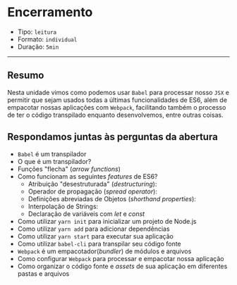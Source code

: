 # Encerramento

* Tipo: `leitura`
* Formato: `individual`
* Duração: `5min`

***

## Resumo

Nesta unidade vimos como podemos usar `Babel` para processar nosso `JSX` e permitir que sejam usados todas a últimas funcionalidades de ES6, além de empacotar nossas aplicações com `Webpack`, facilitando também o processo de ter o código transpilado enquanto desenvolvemos, entre outras coisas.

## Respondamos juntas às perguntas da abertura

* `Babel` é um transpilador
* O que é um transpilador?
* Funções "flecha" (*arrow functions*)
* Como funcionam as seguintes _features_ de ES6?
  - Atribuição "desestruturada" (_destructuring_):
  - Operador de propagação (_spread operator_):
  - Definições abreviadas de Objetos (_shorthand properties_):
  - Interpolação de Strings:
  - Declaração de variáveis com _let_ e _const_
* Como utilizar `yarn init` para inicializar um projeto de Node.js
* Como utilizar `yarn add` para adicionar dependências
* Como utilizar `yarn start` para executar sua aplicação
* Como utilizar `babel-cli` para transpilar seu código fonte
* `Webpack` é um empacotador(_bundler_) de módulos e arquivos
* Como configurar `Webpack` para processar e empacotar nossa aplicação
* Como organizar o código fonte e _assets_ de sua aplicação em diferentes pastas e arquivos
